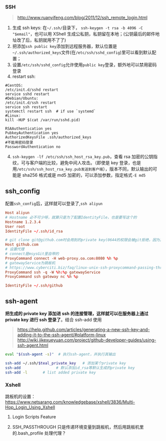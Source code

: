 ### SSH

> http://www.ruanyifeng.com/blog/2011/12/ssh_remote_login.html

1.  生成 ssh keys: 在`~/.ssh/`目录下，
    `ssh-keygen -t rsa -b 4096 -C "$email"`，也可以用 XShell 生成公私钥，私钥留在本地；(公钥最后的邮件地址改了后，私钥就用不了了)
2.  把添加`ssh public key`添加到远程服务器，默认位置是`~/.ssh/authorized_keys`文件(在`/etc/ssh/sshd_config`)里可以看到默认配置；
3.  设置`/etc/ssh/sshd_config`允许使用`public key`登录，额外地可以禁用密码登录
4.  restart ssh:

```
#CentOS:
/etc/init.d/sshd restart
service sshd restart
#Debian/Ubuntu:
/etc/init.d/ssh restart
service ssh restart
systemctl restart ssh  # if use `systemd`
#Linux:
kill -HUP $(cat /var/run/sshd.pid)
```

```
RSAAuthentication yes
PubkeyAuthentication yes
AuthorizedKeysFile .ssh/authorized_keys
#不能用密码登录
PasswordAuthentication no
```

4.  `ssh-keygen -lf /etc/ssh/ssh_host_rsa_key.pub`，查看 rsa 加密的公钥指纹，可与客户端的比较，避免中间人攻击。（即使是 key 登录，也是用`/etc/ssh/ssh_host_rsa_key.pub发送到客户端`），版本不同，默认输出的可能是 sha256 格式或是 md5 加密的，可以添加参数，指定格式`-E md5`

## ssh_config

配置`ssh_config`后，这样就可以登录了,`ssh aliyun`

```conf
Host aliyun
# Hostname 必不可少呀，就算只是为了配置IdentityFile，也是要写这个的
Hostname 1.2.3.4
User root
IdentityFile ~/.ssh/id_rsa

# git clone git@github.com时会用到的private key(0644的权限会被git拒绝，因为其它人有读取权限)
Host github.com
# 设置代理
# connect是msysGit里自带的
ProxyCommand connect -H web-proxy.oa.com:8080 %h %p
# gatewayService为跳板机
# https://www.cyberciti.biz/faq/linux-unix-ssh-proxycommand-passing-through-one-host-gateway-server/
ProxyCommand ssh -q -W %h:%p gatewayService
ProxyCommand ssh gateway nc %h %p

IdentityFile ~/.ssh/github
```

## ssh-agent

**把生成的 private key 添加进 ssh 的连接管理，这样就可以在服务器上通过 private key 进行 ssh 登录了**。结合 ssh-add 使用

> https://help.github.com/articles/generating-a-new-ssh-key-and-adding-it-to-the-ssh-agent/#platform-linux
 > http://wiki.jikexueyuan.com/project/github-developer-guides/using-ssh-agent.html

```bash
eval "$(ssh-agent -s)"  # 执行ssh-agent，并执行其输出

ssh-add ~/.ssh/$teal_private_key   # 添加某个private key
ssh-add                # 默认添加id_rsa等默认生成的private key
ssh-add -l       # list added private key
```

### Xshell

跳板机的设置：
https://www.netsarang.com/knowledgebase/xshell/3836/Multi-Hop_Login_Using_Xshell

1.  Login Scripts Feature

2.  SSH_PASSTHROUGH
    只是传递环境变量到跳板机，然后用跳板机里的.bash_profile 处理代理？
